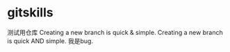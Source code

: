 # gitskills
测试用仓库
Creating a new branch is quick & simple.
Creating a new branch is quick AND simple.
我是bug.

